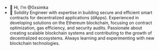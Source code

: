 - 👋 Hi, I’m @0xsimka
- 👀 Solidity Engineer with expertise in building secure and efficient smart contracts for decentralized applications (dApps). Experienced in developing solutions on the Ethereum blockchain, focusing on contract optimization, gas efficiency, and security audits. Passionate about creating scalable blockchain systems and contributing to the growth of decentralized ecosystems. Always learning and experimenting with new blockchain technologies.

<!---
0xsimka/0xsimka is a ✨ special ✨ repository because its `README.md` (this file) appears on your GitHub profile.
You can click the Preview link to take a look at your changes.
--->
